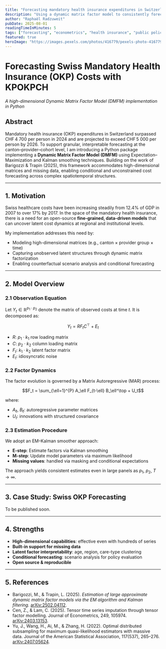 ```yaml
---
title: "Forecasting mandatory health insurance expenditures in Switzerland"
description: "Using a dynamic matrix factor model to consistently forecast the mandatory health insurance expenditures in Switzerland."
author: "Raphaël Radzuweit"
pubDate: 2025-08-01
readingTimeInMinutes: 5
tags: ["forecasting", "econometrics", "health insurance", "public policy"]
featured: true
heroImage: "https://images.pexels.com/photos/416779/pexels-photo-416779.jpeg"
---
```


# Forecasting Swiss Mandatory Health Insurance (OKP) Costs with KPOKPCH

*A high-dimensional Dynamic Matrix Factor Model (DMFM) implementation in Python*

## Abstract

Mandatory health insurance (OKP) expenditures in Switzerland surpassed CHF 4 700 per person in 2024 and are projected to exceed CHF 5 000 per person by 2026. To support granular, interpretable forecasting at the canton–provider–cohort level, I am introducing a Python package implementing a **Dynamic Matrix Factor Model (DMFM)** using Expectation–Maximization and Kalman smoothing techniques. Building on the work of Barigozzi & Trapin (2025), this framework accommodates high-dimensional matrices and missing data, enabling conditional and unconstrained cost forecasting across complex spatiotemporal structures.

---

## 1. Motivation

Swiss healthcare costs have been increasing steadily from 12.4% of GDP in 2007 to over 17% by 2017. In the space of the mandatory health insurance, there is a need for an open-source **fine-grained, data-driven models** that can uncover latent cost dynamics at regional and institutional levels.

My implementation addresses this need by:
- Modeling high-dimensional matrices (e.g., canton × provider group × time)
- Capturing unobserved latent structures through dynamic matrix factorization
- Enabling counterfactual scenario analysis and conditional forecasting

---

## 2. Model Overview

### 2.1 Observation Equation

Let $Y_t \in \mathbb{R}^{p_1 \cdot p_2}$ denote the matrix of observed costs at time $t$. It is decomposed as:

$$Y_t = R F_t C^\top + E_t$$

- $R$: $p_1 \cdot k_1$ row loading matrix  
- $C$: $p_2 \cdot k_2$ column loading matrix  
- $F_t$: $k_1 \cdot k_2$ latent factor matrix  
- $E_t$: idiosyncratic noise

### 2.2 Factor Dynamics

The factor evolution is governed by a Matrix Autoregressive (MAR) process:

$$F_t = \sum_{\ell=1}^{P} A_\ell F_{t-\ell} B_\ell^\top + U_t$$

where:
- $A_\ell$, $B_\ell$: autoregressive parameter matrices  
- $U_t$: innovations with structured covariance

### 2.3 Estimation Procedure

We adopt an EM–Kalman smoother approach:
- **E-step**: Estimate factors via Kalman smoothing  
- **M-step**: Update model parameters via maximum likelihood  
- **Missing values**: handled via masking and conditional expectations

The approach yields consistent estimates even in large panels as $p_1$, $p_2$, $T \to \infty$.

---

## 3. Case Study: Swiss OKP Forecasting
To be published soon.

---

## 4. Strengths

- **High-dimensional capabilities**: effective even with hundreds of series
- **Built-in support for missing data**
- **Latent factor interpretability**: age, region, care-type clustering
- **Conditional forecasting**: scenario analysis for policy evaluation
- **Open source & reproducible**

---

## 5. References

- Barigozzi, M., & Trapin, L. (2025). *Estimation of large approximate dynamic matrix factor models via the EM algorithm and Kalman filtering.* [arXiv:2502.04112](https://arxiv.org/abs/2502.04112).
- Cen, Z., & Lam, C. (2025). Tensor time series imputation through tensor factor modelling. Journal of Econometrics, 249, 105974. [arXiv:2403.13153](https://arxiv.org/abs/2403.13153).
- Yu, J., Wang, H., Ai, M., & Zhang, H. (2022). Optimal distributed subsampling for maximum quasi-likelihood estimators with massive data. Journal of the American Statistical Association, 117(537), 265–276. [arXiv:2407.05624](https://arxiv.org/abs/2407.05624).
